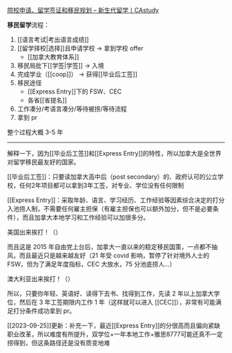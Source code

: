 
[院校申请、留学签证和移民规划 – 新生代留学丨CAstudy](https://castudy.com/study/)

**移民留学**流程：
1. [[语言考试|考出语言成绩]] 
2. [[留学择校|选择]]且申请学校 → 拿到学校 offer
	- [[加拿大教育体系]]
3. 移民局批下[[学签|学签]] → 入境
4. 完成学业（[[coop]]） → 获得[[毕业后工签]] 
5. 移民途径
	- [[Express Entry]]下的 FSW、CEC
	- 各省[[省提名]]
6. 工作凑分/考语言凑分/等待被捞/等待流程
7. 拿到 pr

整个过程大概 3-5 年

---

解释一下，因为[[毕业后工签]]和[[Express Entry]]的特性，所以加拿大是全世界对留学移民最友好的国家。

[[毕业后工签]]：只要读加拿大高中后（post secondary）的、政府认可的公立学校，任何2年项目都可以拿到3年工签，对专业、学位没有任何限制

[[Express Entry]]：采取年龄、语言、学习经历、工作经验等因素综合决定的打分入池捞人制，不需要任何雇主担保（有雇主担保也可以额外加分，但不是必要条件），而且加拿大本地学习和工作经验可以加很多分。

美国出来挨打！（）

而且这是 2015 年自由党上台后，加拿大一直以来的稳定移民国策，一点都不抽风，而且最近只是越来越友好（21 年受 covid 影响，暂停了针对境外人士的 FSW，但为了满足年度指标，CEC 大放水，75 分池底捞人...）

澳大利亚出来挨打！（）

所以，只要你年轻、英语好、读得下去书、找得到工作，先读 2 年以上加拿大学位，然后在 3 年工签期限内工作 1 年（这样就可以进入 [[CEC]]），非常有可能满足打分条件成功拿到 pr。


[[2023-09-25]]更新：补充一下，最近[[Express Entry]]的分很高而且偏向紧缺职业改革，所以难度有所提升，双学位+一年本地工作+雅思8777可能还真不一定捞得到，但这条路径还是没有质变地难